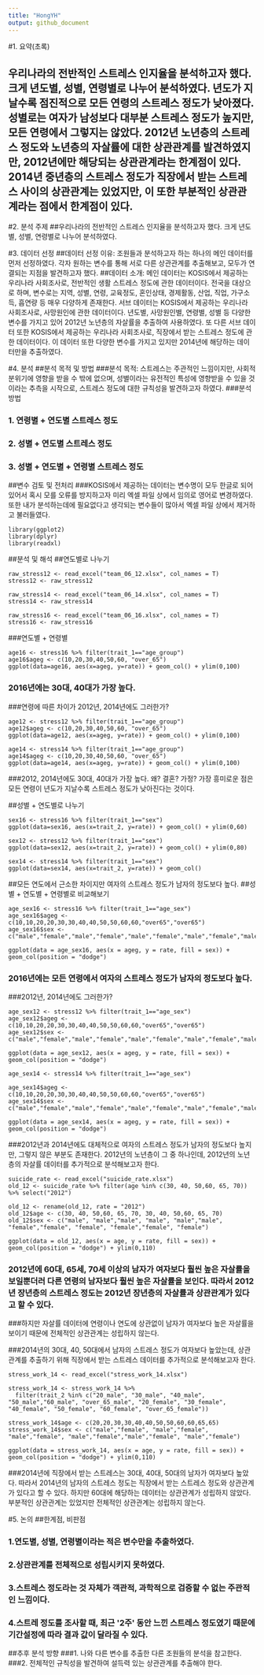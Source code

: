 ```yaml
---
title: "HongYH"
output: github_document
---
```


#1. 요약(초록)
## 우리나라의 전반적인 스트레스 인지율을 분석하고자 했다. 크게 년도별, 성별, 연령별로 나누어 분석하였다. 년도가 지날수록 점진적으로 모든 연령의 스트레스 정도가 낮아졌다. 성별로는 여자가 남성보다 대부분 스트레스 정도가 높지만, 모든 연령에서 그렇지는 않았다. 2012년 노년층의 스트레스 정도와 노년층의 자살률에 대한 상관관계를 발견하였지만, 2012년에만 해당되는 상관관계라는 한계점이 있다. 2014년 중년층의 스트레스 정도가 직장에서 받는 스트레스 사이의 상관관계는 있었지만, 이 또한 부분적인 상관관계라는 점에서 한계점이 있다.

#2. 분석 주제
##우리나라의 전반적인 스트레스 인지율을 분석하고자 했다. 크게 년도별, 성별, 연령별로 나누어 분석하였다. 

#3. 데이터 선정
##데이터 선정 이유: 조원들과 분석하고자 하는 하나의 메인 데이터를 먼저 선정하였다. 각자 원하는 변수를 통해 서로 다른 상관관계를 추출해보고, 모두가 연결되는 지점을 발견하고자 했다. 
##데이터 소개: 메인 데이터는 KOSIS에서 제공하는 우리나라 사회조사로, 전반적인 생활 스트레스 정도에 관한 데이터이다. 전국을 대상으로 하며, 변수로는 지역, 성별, 연령, 교육정도, 혼인상태, 경제활동, 산업, 직업, 가구소득, 흡연량 등 매우 다양하게 존재한다. 서브 데이터는 KOSIS에서 제공하는 우리나라 사회조사로, 사망원인에 관한 데이터이다. 년도별, 사망원인별, 연령별, 성별 등 다양한 변수를 가지고 있어 2012년 노년층의 자살률을 추출하여 사용하였다. 또 다른 서브 데이터 또한 KOSIS에서 제공하는 우리나라 사회조사로, 직장에서 받는 스트레스 정도에 관한 데이터이다. 이 데이터 또한 다양한 변수를 가지고 있지만 2014년에 해당하는 데이터만을 추출하였다.

#4. 분석
##분석 목적 및 방법
###분석 목적: 스트레스는 주관적인 느낌이지만, 사회적 분위기에 영향을 받을 수 밖에 없으며, 성별이라는 유전적인 특성에 영향받을 수 있을 것이라는 추측을 시작으로, 스트레스 정도에 대한 규칙성을 발견하고자 하였다. 
###분석 방법
### 1. 연령별 + 연도별 스트레스 정도
### 2. 성별 + 연도별 스트레스 정도 
### 3. 성별 + 연도별 + 연령별 스트레스 정도

##변수 검토 및 전처리
###KOSIS에서 제공하는 데이터는 변수명이 모두 한글로 되어있어서 혹시 모를 오류를 방지하고자 미리 엑셀 파일 상에서 임의로 영어로 변경하였다. 또한 내가 분석하는데에 필요없다고 생각되는 변수들이 많아서 엑셀 파일 상에서 제거하고 불러들였다.
```{r}
library(ggplot2)
library(dplyr)
library(readxl)
```

##분석 및 해석
##연도별로 나누기
```{r}
raw_stress12 <- read_excel("team_06_12.xlsx", col_names = T)
stress12 <- raw_stress12
```

```{r}
raw_stress14 <- read_excel("team_06_14.xlsx", col_names = T)
stress14 <- raw_stress14
```

```{r}
raw_stress16 <- read_excel("team_06_16.xlsx", col_names = T)
stress16 <- raw_stress16
```

###연도별 + 연령별
```{r}
age16 <- stress16 %>% filter(trait_1=="age_group")
age16$ageg <- c(10,20,30,40,50,60, "over_65")
ggplot(data=age16, aes(x=ageg, y=rate)) + geom_col() + ylim(0,100)
```
### 2016년에는 30대, 40대가 가장 높다.
###연령에 따른 차이가 2012년, 2014년에도 그러한가?
```{r}
age12 <- stress12 %>% filter(trait_1=="age_group")
age12$ageg <- c(10,20,30,40,50,60, "over_65")
ggplot(data=age12, aes(x=ageg, y=rate)) + geom_col() + ylim(0,100)

```
```{r}
age14 <- stress14 %>% filter(trait_1=="age_group")
age14$ageg <- c(10,20,30,40,50,60, "over_65")
ggplot(data=age14, aes(x=ageg, y=rate)) + geom_col() + ylim(0,100)
```
###2012, 2014년에도 30대, 40대가 가장 높다. 왜? 결혼? 가정? 가장 흥미로운 점은 모든 연령이 년도가 지날수록 스트레스 정도가 낮아진다는 것이다.

##성별 + 연도별로 나누기
```{r}
sex16 <- stress16 %>% filter(trait_1=="sex")
ggplot(data=sex16, aes(x=trait_2, y=rate)) + geom_col() + ylim(0,60)
```
```{r}
sex12 <- stress12 %>% filter(trait_1=="sex")
ggplot(data=sex12, aes(x=trait_2, y=rate)) + geom_col() + ylim(0,80)
```
```{r}
sex14 <- stress14 %>% filter(trait_1=="sex")
ggplot(data=sex14, aes(x=trait_2, y=rate)) + geom_col()
```
##모든 연도에서 근소한 차이지만 여자의 스트레스 정도가 남자의 정도보다 높다.
##성별 + 연도별 + 연령별로 비교해보기
```{r}
age_sex16 <- stress16 %>% filter(trait_1=="age_sex")
age_sex16$ageg <- c(10,10,20,20,30,30,40,40,50,50,60,60,"over65","over65")
age_sex16$sex <- c("male","female","male","female","male","female","male","female","male","female","male","female","male","female")

ggplot(data = age_sex16, aes(x = ageg, y = rate, fill = sex)) + geom_col(position = "dodge") 
```
### 2016년에는 모든 연령에서 여자의 스트레스 정도가 남자의 정도보다 높다. 
###2012년, 2014년에도 그러한가?
```{r}
age_sex12 <- stress12 %>% filter(trait_1=="age_sex")
age_sex12$ageg <- c(10,10,20,20,30,30,40,40,50,50,60,60,"over65","over65")
age_sex12$sex <- c("male","female","male","female","male","female","male","female","male","female","male","female","male","female")

ggplot(data = age_sex12, aes(x = ageg, y = rate, fill = sex)) + geom_col(position = "dodge") 
```
```{r}
age_sex14 <- stress14 %>% filter(trait_1=="age_sex")

age_sex14$ageg <- c(10,10,20,20,30,30,40,40,50,50,60,60,"over65","over65")
age_sex14$sex <- c("male","female","male","female","male","female","male","female","male","female","male","female","male","female")

ggplot(data = age_sex14, aes(x = ageg, y = rate, fill = sex)) + geom_col(position = "dodge") 
```
###2012년과 2014년에도 대체적으로 여자의 스트레스 정도가 남자의 정도보다 높지만, 그렇지 않은 부분도 존재한다. 2012년의 노년층이 그 중 하나인데,  2012년의 노년층의 자살률 데이터를 추가적으로 분석해보고자 한다.

```{r}
suicide_rate <- read_excel("suicide_rate.xlsx")
old_12 <- suicide_rate %>% filter(age %in% c(30, 40, 50,60, 65, 70)) %>% select("2012") 

old_12 <- rename(old_12, rate = "2012")
old_12$age <- c(30, 40, 50,60, 65, 70, 30, 40, 50,60, 65, 70)
old_12$sex <- c("male", "male","male", "male", "male","male", "female","female", "female", "female","female", "female")

ggplot(data = old_12, aes(x = age, y = rate, fill = sex)) + geom_col(position = "dodge") + ylim(0,110)
```
### 2012년에 60대, 65세, 70세 이상의 남자가 여자보다 훨씬 높은 자살률을 보일뿐더러 다른 연령의 남자보다 훨씬 높은 자살률을 보인다. 따라서 2012년 장년층의 스트레스 정도는 2012년 장년층의 자살률과 상관관계가 있다고 할 수 있다. 
###하지만 자살률 데이터에 연령이나 연도에 상관없이 남자가 여자보다 높은 자살률을 보이기 때문에 전체적인 상관관계는 성립하지 않는다.

###2014년의 30대, 40, 50대에서 남자의 스트레스 정도가 여자보다 높았는데, 상관관계를 추출하기 위해 직장에서 받는 스트레스 데이터를 추가적으로 분석해보고자 한다.
```{r}
stress_work_14 <- read_excel("stress_work_14.xlsx")

```

```{r}
stress_work_14 <- stress_work_14 %>% 
  filter(trait_2 %in% c("20_male", "30_male", "40_male", "50_male","60_male", "over_65_male", "20_female", "30_female", "40_female", "50_female", "60_female", "over_65_female"))

stress_work_14$age <- c(20,20,30,30,40,40,50,50,60,60,65,65)
stress_work_14$sex <- c("male","female", "male","female", "male","female", "male","female","male","female", "male","female")

ggplot(data = stress_work_14, aes(x = age, y = rate, fill = sex)) + geom_col(position = "dodge") + ylim(0,110)
```
###2014년에 직장에서 받는 스트레스는 30대, 40대, 50대의 남자가 여자보다 높았다. 따라서 2014년의 남자의 스트레스 정도는 직장에서 받는 스트레스 정도와 상관관계가 있다고 할 수 있다. 하지만 60대에 해당하는 데이터는 상관관계가 성립하지 않았다. 부분적인 상관관계는 있었지만 전체적인 상관관계는 성립하지 않는다.


#5. 논의
##한계점, 비판점
### 1.연도별, 성별, 연령별이라는 적은 변수만을 추출하였다.
### 2.상관관계를 전체적으로 성립시키지 못하였다.
### 3.스트레스 정도라는 것 자체가 객관적, 과학적으로 검증할 수 없는 주관적인 느낌이다.
### 4.스트레 정도를 조사할 때, 최근 '2주' 동안 느낀 스트레스 정도였기 때문에 기간설정에 따라 결과 값이 달라질 수 있다.

##추후 분석 방향
###1. 나와 다른 변수를 추출한 다른 조원들의 분석을 참고한다.
###2. 전체적인 규칙성을 발견하여 설득력 있는 상관관계를 추출해야 한다.
